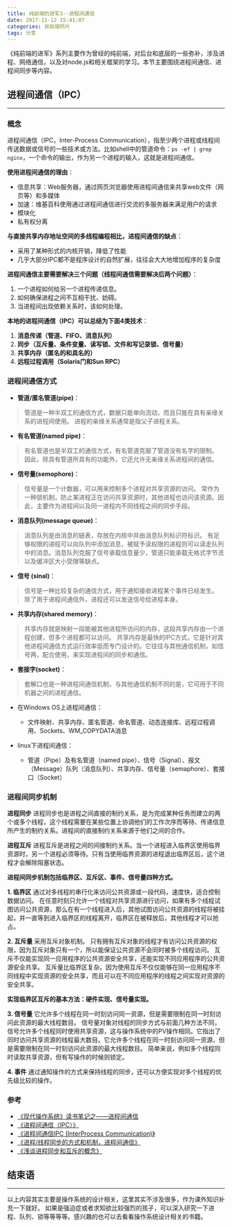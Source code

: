 ```yaml
---
title: 纯前端的进军3--进程间通信
date: 2017-11-12 15:41:07
categories: 非前端钙片
tags: 分享
---
```

《纯前端的进军》系列主要作为曾经的纯前端，对后台和底层的一些弥补，涉及进程、网络通信，以及对node.js和相关框架的学习。本节主要围绕进程间通信、进程间同步等内容。
<!--more-->

## 进程间通信（IPC）
---

### 概念
进程间通信（IPC，Inter-Process Communication），指至少两个进程或线程间传送数据或信号的一些技术或方法。比如shell中的管道命令：`ps -ef | grep nginx`，一个命令的输出，作为另一个进程的输入，这就是进程间通信。

**使用进程间通信的理由**：
- 信息共享：Web服务器，通过网页浏览器使用进程间通信来共享web文件（网页等）和多媒体
- 加速：维基百科使用通过进程间通信进行交流的多服务器来满足用户的请求
- 模块化
- 私有权分离

**与直接共享内存地址空间的多线程编程相比，进程间通信的缺点**：
- 采用了某种形式的内核开销，降低了性能
- 几乎大部分IPC都不是程序设计的自然扩展，往往会大大地增加程序的复杂度

**进程间通信主要需要解决三个问题（线程间通信需要解决后两个问题）**：
1. 一个进程如何给另一个进程传递信息。
2. 如何确保进程之间不互相干扰、妨碍。
3. 当进程间出现依赖关系时，该如何处理。

**本地的进程间通信（IPC）可以总结为下面4类技术**：
1. **消息传递（管道、FIFO、消息队列）**
2. **同步（互斥量、条件变量、读写锁、文件和写记录锁、信号量）**
3. **共享内存（匿名的和具名的）**
4. **远程过程调用（Solaris门和Sun RPC）**

### 进程间通信方式
- **管道/匿名管道(pipe)**：
> 管道是一种半双工的通信方式，数据只能单向流动，而且只能在具有亲缘关系的进程间使用。
> 进程的亲缘关系通常是指父子进程关系。
- **有名管道(named pipe)**： 
> 有名管道也是半双工的通信方式，有名管道克服了管道没有名字的限制。
> 因此，除具有管道所具有的功能外，它还允许无亲缘关系进程间的通信。
- **信号量(semophore)**： 
> 信号量是一个计数器，可以用来控制多个进程对共享资源的访问。
> 常作为一种锁机制，防止某进程正在访问共享资源时，其他进程也访问该资源。因此，主要作为进程间以及同一进程内不同线程之间的同步手段。
- **消息队列(message queue)**： 
> 消息队列是由消息的链表，存放在内核中并由消息队列标识符标识。
> 有足够权限的进程可以向队列中添加消息，被赋予读权限的进程则可以读走队列中的消息。消息队列克服了信号承载信息量少，管道只能承载无格式字节流以及缓冲区大小受限等缺点。
- **信号 (sinal)**： 
> 信号是一种比较复杂的通信方式，用于通知接收进程某个事件已经发生。
> 除了用于进程间通信外，进程还可以发送信号给进程本身。
- **共享内存(shared memory)**：
> 共享内存就是映射一段能被其他进程所访问的内存，这段共享内存由一个进程创建，但多个进程都可以访问。
> 共享内存是最快的IPC方式，它是针对其他进程间通信方式运行效率低而专门设计的。它往往与其他通信机制，如信号两，配合使用，来实现进程间的同步和通信。
- **套接字(socket)**： 
> 套解口也是一种进程间通信机制，与其他通信机制不同的是，它可用于不同机器之间的进程通信。

- 在Windows OS上进程间通信：
  - 文件映射、共享内存、匿名管道、命名管道、动态连接库、远程过程调用、Sockets、WM_COPYDATA消息

- linux下进程间通信：
  - 管道（Pipe）及有名管道（named pipe）、信号（Signal）、报文（Message）队列（消息队列）、共享内存、信号量（semaphore）、套接口（Socket）

### 进程间同步机制
**进程同步**
进程同步也是进程之间直接的制约关系，是为完成某种任务而建立的两个或多个线程，这个线程需要在某些位置上协调他们的工作次序而等待、传递信息所产生的制约关系。进程间的直接制约关系来源于他们之间的合作。

**进程互斥**
进程互斥是进程之间的间接制约关系。当一个进程进入临界区使用临界资源时，另一个进程必须等待。只有当使用临界资源的进程退出临界区后，这个进程才会解除阻塞状态。


**进程间同步机制包括临界区、互斥区、事件、信号量四种方式。**

**1. 临界区**
通过对多线程的串行化来访问公共资源或一段代码，速度快，适合控制数据访问。
在任意时刻只允许一个线程对共享资源进行访问，如果有多个线程试图访问公共资源，那么在有一个线程进入后，其他试图访问公共资源的线程将被挂起，并一直等到进入临界区的线程离开，临界区在被释放后，其他线程才可以抢占。

**2. 互斥量**
采用互斥对象机制。 
只有拥有互斥对象的线程才有访问公共资源的权限，因为互斥对象只有一个，所以能保证公共资源不会同时被多个线程访问。
互斥不仅能实现同一应用程序的公共资源安全共享，还能实现不同应用程序的公共资源安全共享。
互斥量比临界区复杂。因为使用互斥不仅仅能够在同一应用程序不同线程中实现资源的安全共享，而且可以在不同应用程序的线程之间实现对资源的安全共享。

**实现临界区互斥的基本方法：硬件实现、信号量实现。**

**3. 信号量**
它允许多个线程在同一时刻访问同一资源，但是需要限制在同一时刻访问此资源的最大线程数目。
信号量对象对线程的同步方式与前面几种方法不同，信号允许多个线程同时使用共享资源，这与操作系统中的PV操作相同。它指出了同时访问共享资源的线程最大数目。它允许多个线程在同一时刻访问同一资源，但是需要限制在同一时刻访问此资源的最大线程数目。
简单来说，例如多个线程同时读取共享资源，但有写操作的时候则锁定。

**4. 事件**
通过通知操作的方式来保持线程的同步，还可以方便实现对多个线程的优先级比较的操作。

### 参考
- [《现代操作系统》读书笔记之——进程间通信](http://www.cnblogs.com/wawlian/archive/2012/02/18/2356865.html)
- [《进程间通信（IPC）》](http://blog.csdn.net/coolmeme/article/details/6053418)
- [《进程间通信IPC (InterProcess Communication)》](http://www.jianshu.com/p/c1015f5ffa74)
- [《进程/线程同步的方式和机制，进程间通信》](http://www.cnblogs.com/memewry/archive/2012/08/22/2651696.html)
- [《浅谈进程同步和互斥的概念》](http://www.cnblogs.com/CareySon/archive/2012/04/14/Process-SynAndmutex.html)

## 结束语
-----
以上内容其实主要是操作系统的设计相关，这里其实不涉及很多，作为课外知识补充一下就好。
如果是强迫症或者求知欲比较强烈的孩子，可以深入研究一下进程、队列、锁等等等等。感兴趣的也可以去看看操作系统设计相关的书籍。
